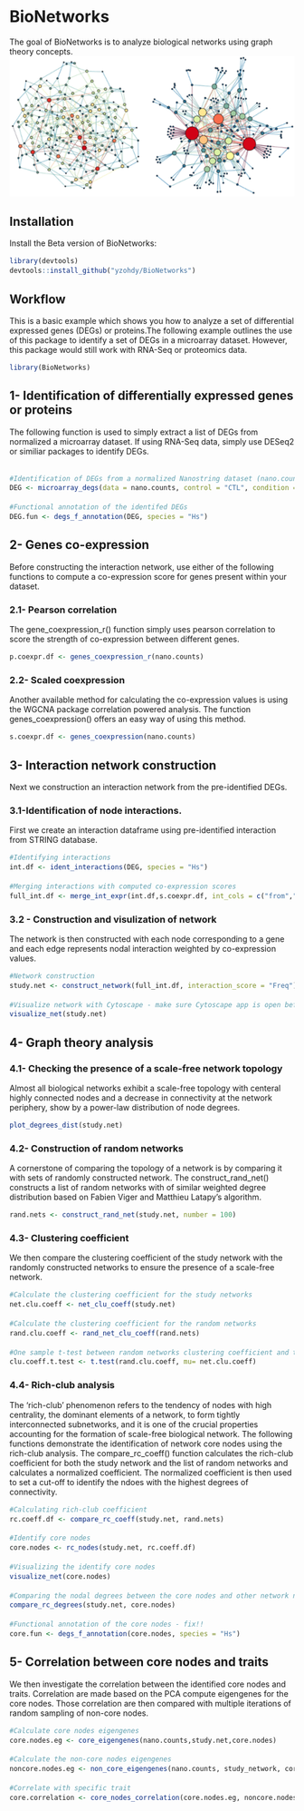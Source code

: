 
<!-- README.md is generated from README.Rmd. Please ed  it that file -->

# BioNetworks

<!-- badges: start -->
<!-- badges: end -->

The goal of BioNetworks is to analyze biological networks using graph
theory concepts. ![](man/figures/README-Network.png)

## Installation

Install the Beta version of BioNetworks:

``` r
library(devtools)
devtools::install_github("yzohdy/BioNetworks")
```

## Workflow

This is a basic example which shows you how to analyze a set of
differential expressed genes (DEGs) or proteins.The following example
outlines the use of this package to identify a set of DEGs in a
microarray dataset. However, this package would still work with RNA-Seq
or proteomics data.

``` r
library(BioNetworks)
```

## 1- Identification of differentially expressed genes or proteins

The following function is used to simply extract a list of DEGs from
normalized a microarray dataset. If using RNA-Seq data, simply use
DESeq2 or similiar packages to identify DEGs.

``` r

#Identification of DEGs from a normalized Nanostring dataset (nano.counts)
DEG <- microarray_degs(data = nano.counts, control = "CTL", condition = "RX")

#Functional annotation of the identifed DEGs
DEG.fun <- degs_f_annotation(DEG, species = "Hs")
```

## 2- Genes co-expression

Before constructing the interaction network, use either of the following
functions to compute a co-expression score for genes present within your
dataset.

### 2.1- Pearson correlation

The gene_coexpression_r() function simply uses pearson correlation to
score the strength of co-expression between different genes.

``` r
p.coexpr.df <- genes_coexpression_r(nano.counts)
```

### 2.2- Scaled coexpression

Another available method for calculating the co-expression values is
using the WGCNA package correlation powered analysis. The function
genes_coexpression() offers an easy way of using this method.

``` r
s.coexpr.df <- genes_coexpression(nano.counts)
```

## 3- Interaction network construction

Next we construction an interaction network from the pre-identified
DEGs.

### 3.1-Identification of node interactions.

First we create an interaction dataframe using pre-identified
interaction from STRING database.

``` r
#Identifying interactions
int.df <- ident_interactions(DEG, species = "Hs")

#Merging interactions with computed co-expression scores
full_int.df <- merge_int_expr(int.df,s.coexpr.df, int_cols = c("from","to"),coexpr_cols = c("Var1", "Var2"))
```

### 3.2 - Construction and visulization of network

The network is then constructed with each node corresponding to a gene
and each edge represents nodal interaction weighted by co-expression
values.

``` r
#Network construction
study.net <- construct_network(full_int.df, interaction_score = "Freq")

#Visualize network with Cytoscape - make sure Cytoscape app is open before running this function
visualize_net(study.net)
```

## 4- Graph theory analysis

### 4.1- Checking the presence of a scale-free network topology

Almost all biological networks exhibit a scale-free topology with
centeral highly connected nodes and a decrease in connectivity at the
network periphery, show by a power-law distribution of node degrees.

``` r
plot_degrees_dist(study.net)
```

### 4.2- Construction of random networks

A cornerstone of comparing the topology of a network is by comparing it
with sets of randomly constructed network. The construct_rand_net()
constructs a list of random networks with of similar weighted degree
distribution based on Fabien Viger and Matthieu Latapy’s algorithm.

``` r
rand.nets <- construct_rand_net(study.net, number = 100)
```

### 4.3- Clustering coefficient

We then compare the clustering coefficient of the study network with the
randomly constructed networks to ensure the presence of a scale-free
network.

``` r
#Calculate the clustering coefficient for the study networks
net.clu.coeff <- net_clu_coeff(study.net)

#Calculate the clustering coefficient for the random networks
rand.clu.coeff <- rand_net_clu_coeff(rand.nets)

#One sample t-test between random networks clustering coefficient and the study network
clu.coeff.t.test <- t.test(rand.clu.coeff, mu= net.clu.coeff)
```

### 4.4- Rich-club analysis

The ‘rich-club’ phenomenon refers to the tendency of nodes with high
centrality, the dominant elements of a network, to form tightly
interconnected subnetworks, and it is one of the crucial properties
accounting for the formation of scale-free biological network. The
following functions demonstrate the identification of network core nodes
using the rich-club analysis. The compare_rc_coeff() function calculates
the rich-club coefficient for both the study network and the list of
random networks and calculates a normalized coefficient. The normalized
coefficient is then used to set a cut-off to identify the ndoes with the
highest degrees of connectivity.

``` r
#Calculating rich-club coefficient
rc.coeff.df <- compare_rc_coeff(study.net, rand.nets)

#Identify core nodes
core.nodes <- rc_nodes(study.net, rc.coeff.df)

#Visualizing the identify core nodes
visualize_net(core.nodes)

#Comparing the nodal degrees between the core nodes and other network nodes
compare_rc_degrees(study.net, core.nodes)

#Functional annotation of the core nodes - fix!!
core.fun <- degs_f_annotation(core.nodes, species = "Hs") 
```

## 5- Correlation between core nodes and traits

We then investigate the correlation between the identified core nodes
and traits. Correlation are made based on the PCA compute eigengenes for
the core nodes. Those correlation are then compared with multiple
iterations of random sampling of non-core nodes.

``` r
#Calculate core nodes eigengenes
core.nodes.eg <- core_eigengenes(nano.counts,study.net,core.nodes)

#Calculate the non-core nodes eigengenes
noncore.nodes.eg <- non_core_eigengenes(nano.counts, study_network, core.nodes, number =100)

#Correlate with specific trait
core.correlation <- core_nodes_correlation(core.nodes.eg, noncore.nodes.eg, outcomes.df, tested_outcome = "survival")
```
